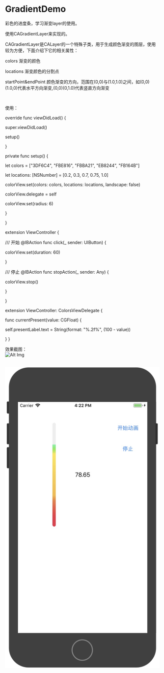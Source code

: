 # GradientDemo
彩色的进度条，学习渐变layer的使用。

使用CAGradientLayer来实现的。

CAGradientLayer是CALayer的一个特殊子类，用于生成颜色渐变的图层，使用较为方便，下面介绍下它的相关属性：

colors 渐变的颜色

locations 渐变颜色的分割点

startPoint&endPoint 颜色渐变的方向，范围在(0,0)与(1.0,1.0)之间，如(0,0)(1.0,0)代表水平方向渐变,(0,0)(0,1.0)代表竖直方向渐变


<br>

使用：

override func viewDidLoad() {

super.viewDidLoad()

setup()


}

private func setup() {

let colors = ["3DF6C4", "FBE816", "FBBA21", "EB8244", "FB164B"]

let locations: [NSNumber] = [0.2, 0.3, 0.7, 0.75, 1.0]

colorView.set(colors: colors, locations: locations, landscape: false)

colorView.delegate = self

colorView.set(radius: 6)

}

}

extension ViewController {

/// 开始
@IBAction func click(_ sender: UIButton) {

colorView.set(duration: 60)

}

/// 停止
@IBAction func stopAction(_ sender: Any) {

colorView.stop()

}

}

extension ViewController: ColorsViewDelegate {

func currentPresent(value: CGFloat) {

self.presentLabel.text = String(format: "%.2f%", (100 - value))

}
}

效果截图：
<br>
![Alt Img](https://github.com/weiman152/GradientDemo/blob/master/screenShots/QQ20180710-162127.gif)
<br><br>

![Alt Img](https://github.com/weiman152/GradientDemo/blob/master/screenShots/1111.png)



